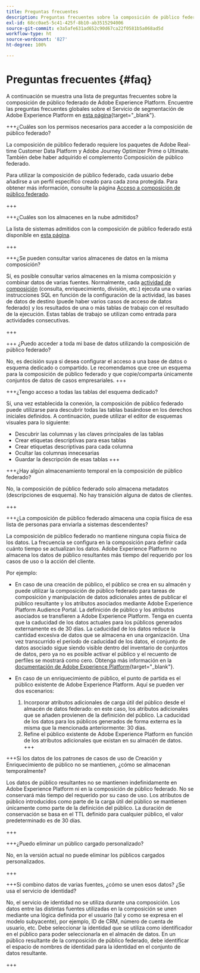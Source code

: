 ```yaml
---
title: Preguntas frecuentes
description: Preguntas frecuentes sobre la composición de público federado de Adobe Experience Platform
exl-id: 68cc0ae5-5c41-425f-8b10-ab3515294006
source-git-commit: e3a5afe631ad652c90d67ca22f0581b5a068ad5d
workflow-type: ht
source-wordcount: '827'
ht-degree: 100%

---
```


# Preguntas frecuentes {#faq}

A continuación se muestra una lista de preguntas frecuentes sobre la composición de público federado de Adobe Experience Platform. Encuentre las preguntas frecuentes globales sobre el Servicio de segmentación de Adobe Experience Platform en [esta página](https://experienceleague.adobe.com/es/docs/experience-platform/segmentation/faq){target="_blank"}.


+++¿Cuáles son los permisos necesarios para acceder a la composición de público federado?

La composición de público federado requiere los paquetes de Adobe Real-time Customer Data Platform y Adobe Journey Optimizer Prime o Ultimate. También debe haber adquirido el complemento Composición de público federado.

Para utilizar la composición de público federado, cada usuario debe añadirse a un perfil específico creado para cada zona protegida. Para obtener más información, consulte la página [Acceso a composición de público federado](access-prerequisites.md).

+++

+++¿Cuáles son los almacenes en la nube admitidos?

La lista de sistemas admitidos con la composición de público federado está disponible en [esta página](../start/access-prerequisites.md#supported-systems).

+++


+++¿Se pueden consultar varios almacenes de datos en la misma composición?

Sí, es posible consultar varios almacenes en la misma composición y combinar datos de varias fuentes. Normalmente, cada [actividad de composición](../compositions/orchestrate-activities.md) (consulta, enriquecimiento, división, etc.) ejecuta una o varias instrucciones SQL en función de la configuración de la actividad, las bases de datos de destino (puede haber varios casos de acceso de datos federado) y los resultados de una o más tablas de trabajo con el resultado de la ejecución. Estas tablas de trabajo se utilizan como entrada para actividades consecutivas.

+++

+++ ¿Puedo acceder a toda mi base de datos utilizando la composición de público federado?

No, es decisión suya si desea configurar el acceso a una base de datos o esquema dedicado o compartido. Le recomendamos que cree un esquema para la composición de público federado y que copie/comparta únicamente conjuntos de datos de casos empresariales.
+++

+++¿Tengo acceso a todas las tablas del esquema dedicado?

Sí, una vez establecida la conexión, la composición de público federado puede utilizarse para descubrir todas las tablas basándose en los derechos iniciales definidos. A continuación, puede utilizar el editor de esquemas visuales para lo siguiente:

* Descubrir las columnas y las claves principales de las tablas
* Crear etiquetas descriptivas para esas tablas
* Crear etiquetas descriptivas para cada columna
* Ocultar las columnas innecesarias
* Guardar la descripción de esas tablas
+++

+++¿Hay algún almacenamiento temporal en la composición de público federado?

No, la composición de público federado solo almacena metadatos (descripciones de esquema). No hay transición alguna de datos de clientes. <!--The Audience export flow is done directly from Adobe Experience Platform Audience Portal (via [Destination](../connections/destinations.md)) to the customer database. The creation and update flow is done directly from your data warehouse database to Adobe Experience Platform Audience Portal.-->

+++

+++¿La composición de público federado almacena una copia física de esa lista de personas para enviarla a sistemas descendentes?

La composición de público federado no mantiene ninguna copia física de los datos. La frecuencia se configura en la composición para definir cada cuánto tiempo se actualizan los datos. Adobe Experience Platform no almacena los datos de público resultantes más tiempo del requerido por los casos de uso o la acción del cliente.

Por ejemplo:

* En caso de una creación de público, el público se crea en su almacén y puede utilizar la composición de público federado para tareas de composición y manipulación de datos adicionales antes de publicar el público resultante y los atributos asociados mediante Adobe Experience Platform Audience Portal. La definición de público y los atributos asociados se transfieren a Adobe Experience Platform.
Tenga en cuenta que la caducidad de los datos actuales para los públicos generados externamente es de 30 días. La caducidad de los datos reduce la cantidad excesiva de datos que se almacena en una organización. Una vez transcurrido el período de caducidad de los datos, el conjunto de datos asociado sigue siendo visible dentro del inventario de conjuntos de datos, pero ya no es posible activar el público y el recuento de perfiles se mostrará como cero. Obtenga más información en la [documentación de Adobe Experience Platform](https://experienceleague.adobe.com/es/docs/experience-platform/segmentation/faq#how-long-do-externally-generated-audiences-last-for){target="_blank"}.

* En caso de un enriquecimiento de público, el punto de partida es el público existente de Adobe Experience Platform. Aquí se pueden ver dos escenarios:
   1. Incorporar atributos adicionales de carga útil del público desde el almacén de datos federado: en este caso, los atributos adicionales que se añaden provienen de la definición del público. La caducidad de los datos para los públicos generados de forma externa es la misma que la mencionada anteriormente: 30 días.
   1. Refine el público existente de Adobe Experience Platform en función de los atributos adicionales que existan en su almacén de datos. <!--For example, you have an audience of customers who have shown interest in a particular product on the website for the last two months. You now want to take this audience and further segment it using Federated Audience Composition to only include customers who have a high credit score. The credit score is deemed sensitive and individual credit score data points are not copied over from the data warehouse.-->
+++

+++Si los datos de los patrones de casos de uso de Creación y Enriquecimiento de público no se mantienen, ¿cómo se almacenan temporalmente?

Los datos de público resultantes no se mantienen indefinidamente en Adobe Experience Platform ni en la composición de público federado. No se conservará más tiempo del requerido por su caso de uso. Los atributos de público introducidos como parte de la carga útil del público se mantienen únicamente como parte de la definición del público. La duración de conservación se basa en el TTL definido para cualquier público, el valor predeterminado es de 30 días.

+++

+++¿Puedo eliminar un público cargado personalizado?

No, en la versión actual no puede eliminar los públicos cargados personalizados. 

+++

+++Si combino datos de varias fuentes, ¿cómo se unen esos datos? ¿Se usa el servicio de identidad?

No, el servicio de identidad no se utiliza durante una composición. Los datos entre las distintas fuentes utilizadas en la composición se unen mediante una lógica definida por el usuario (tal y como se expresa en el modelo subyacente), por ejemplo, ID de CRM, número de cuenta de usuario, etc. Debe seleccionar la identidad que se utiliza como identificador en el público para poder seleccionarla en el almacén de datos. En un público resultante de la composición de público federado, debe identificar el espacio de nombres de identidad para la identidad en el conjunto de datos resultante.

+++
<!--
+++How are customer consent preferences honored for externally generated audiences that are imported into Federated Audience Composition?

As customer data is captured from multiple channels, identity stitching and merge policies allow this data to be consolidated in a single Real-Time Customer Profile. Information on the customers' consent preferences are stored and evaluated at the profile level.

Downstream Real-Time CDP and Journey Optimizer destinations check each profile for consent preferences prior to activation. Each profile's consent information is compared against consent requirements for a particular destination. If the profile does not satisfy the requirements, that profile is not sent to a destination.

When an external audience is ingested into Federated Audience Composition, it is reconciliated with existing profiles using a primary ID such as email or ECID. As a result, the existing consent policies will remain in force throughout activation.

>[!NOTE]
>
>Since the payload variables are not stored in the profile but in the data lake, you should not include consent information in externally generated audiences. Instead, use other Adobe Experience Platform ingestion channels where profile data is imported.

+++
-->

